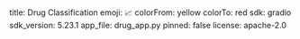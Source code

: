 title: Drug Classification
emoji: 📈
colorFrom: yellow
colorTo: red
sdk: gradio
sdk_version: 5.23.1
app_file: drug_app.py
pinned: false
license: apache-2.0